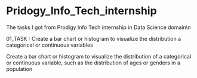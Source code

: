 # Pridogy_Info_Tech_internship
The tasks I got from Prodigy Info Tech internship in Data Science domain\n

01_TASK : Create a bar chart or histogram to visualize the distribution a categorical or continuous variables

Create a bar chart or histogram to visualize the distribution of a categorical or continuous variable, such as the distribution of ages or genders in a population
